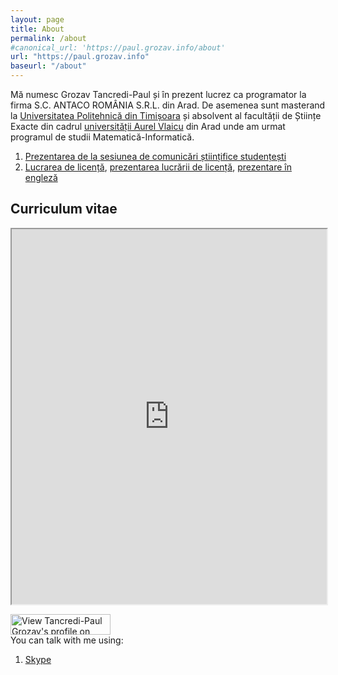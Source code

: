 ```yaml
---
layout: page
title: About
permalink: /about
#canonical_url: 'https://paul.grozav.info/about'
url: "https://paul.grozav.info"
baseurl: "/about" 
---
```

<link rel="canonical" href="https://paul.grozav.info/about" ab="c1" />
<p>Mă numesc Grozav Tancredi-Paul și în prezent lucrez ca programator la firma S.C. ANTACO ROMÂNIA S.R.L. din Arad. De asemenea sunt masterand la <a href="http://www.upt.ro">Universitatea Politehnică din Timișoara</a> și absolvent al facultății de Științe Exacte din cadrul <a href="http://www.uav.ro">universității Aurel Vlaicu</a> din Arad unde am urmat programul de studii Matematică-Informatică.</p>
<ol>
  <li><a title="Sesiunea de comunicări științifice studențești" href="https://docs.google.com/open?id=0B3p55e71TUSuUEh4dE9LQjBFaGM">Prezentarea de la sesiunea de comunicări științifice studențești</a></li>
  <li><a title="Lucrare licență" href="https://docs.google.com/open?id=0B3p55e71TUSueDJaNzJ2ZUZSanlNSDVlRlZta05FQQ">Lucrarea de licență</a>, <a title="Prezentarea lucrării de licență" href="https://docs.google.com/open?id=0B3p55e71TUSuV3Y0RmxVYXN1ZjA">prezentarea lucrării de licență</a>, <a href="https://docs.google.com/open?id=0B3p55e71TUSuN3B3a1VieEdZVW8">prezentare în engleză</a></li>
</ol>
<h2>Curriculum vitae</h2>
<p><iframe src="https://docs.google.com/file/d/0B3p55e71TUSuZDg1VmwtZTdaWW8/preview" width="100%" height="600px"></iframe></p>
<p><a href="https://ro.linkedin.com/pub/tancredi-paul-grozav/78/804/258" target="_blank"><img src="https://static.licdn.com/scds/common/u/img/webpromo/btn_myprofile_160x33.png" width="160" height="33" border="0" alt="View Tancredi-Paul Grozav's profile on LinkedIn"></a><br />
You can talk with me using:
<ol>
  <li><a href="http://www.skype.com/en/">Skype</a> <script type="text/javascript" src="https://secure.skypeassets.com/i/scom/js/skype-uri.js"></script><div id="SkypeButton_Call_skype.tedi_1"><script type="text/javascript">Skype.ui({"name": "dropdown","element": "SkypeButton_Call_skype.tedi_1","participants": ["skype.tedi"],"imageSize": 32});</script></div></li>
</ol>
